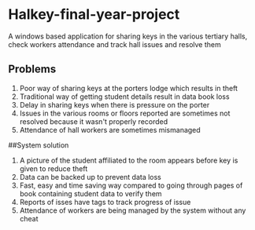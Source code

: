 # Halkey-final-year-project
A windows based application for sharing keys in the various tertiary halls, check workers attendance and track hall issues and resolve them
## Problems
1. Poor way of sharing keys at the porters lodge which results in theft 
2. Traditional way of getting student details result in data book loss
3. Delay in sharing keys when there is pressure on the porter
4. Issues in the various rooms or floors reported are sometimes not resolved because it wasn't properly recorded
5. Attendance of hall workers are sometimes mismanaged

##System solution
1. A picture of the student affiliated to the room appears before key is given to reduce theft
2. Data can be backed up to prevent data loss 
3. Fast, easy and time saving way compared to going through pages of book containing student data to verify them
4. Reports of isses have tags to track progress of issue
5. Attendance of workers are being managed by the system without any cheat
